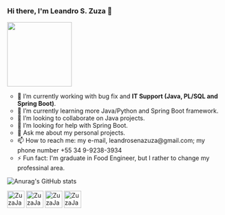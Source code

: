 <body>
  
  ### Hi there, I'm <b>Leandro S. Zuza</b> 👋 
  
<div>
   <img height=150 width=150 src="https://acegif.com/wp-content/uploads/cat-typing-2.gif" />
</div>
  
<ul type="circle">
  <li> 🔭 I’m currently working with bug fix and <b>IT Support (Java, PL/SQL and Spring Boot)</b>. 
  <li> 🌱 I’m currently learning more Java/Python and Spring Boot framework.
  <li> 👯 I’m looking to collaborate on Java projects.
  <li> 🤔 I’m looking for help with Spring Boot.
  <li> 💬 Ask me about my personal projects.
   <li> 📫 How to reach me: my e-mail, leandrosenazuza@gmail.com; my phone number +55 34 9-9238-3934
  <li> ⚡ Fun fact: I'm graduate in Food Engineer, but I rather to change my professinal area. 
 </ul>

![Anurag's GitHub stats](https://github-readme-stats.vercel.app/api?username=leandrosenazuza&theme=dracula&show_icons=true)

<div>

  <img alight=center alt="ZuzaJava" height=40 width=40 src="https://cdn.jsdelivr.net/gh/devicons/devicon/icons/java/java-original.svg" />
  <img alight=center alt="ZuzaJava" height=40 width=40 src="https://cdn.jsdelivr.net/gh/devicons/devicon/icons/javascript/javascript-original.svg" />
  <img alight=center alt="ZuzaJava" height=40 width=40 src="https://cdn.jsdelivr.net/gh/devicons/devicon/icons/python/python-original-wordmark.svg" />
  <img alight=center alt="ZuzaJava" height=40 width=40 src="https://cdn.jsdelivr.net/gh/devicons/devicon/icons/postgresql/postgresql-original.svg" />
</div>
  

</body>

